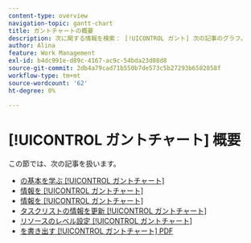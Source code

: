 ```yaml
---
content-type: overview
navigation-topic: gantt-chart
title: ガントチャートの概要
description: 次に関する情報を検索： [!UICONTROL ガント] 次の記事のグラフ。
author: Alina
feature: Work Management
exl-id: b4dc991e-d89c-4167-ac9c-54bda23d08d8
source-git-commit: 2db4a79cad71b550b7de573c5b27293b6582858f
workflow-type: tm+mt
source-wordcount: '62'
ht-degree: 0%

---
```


# [!UICONTROL ガントチャート] 概要

この節では、次の記事を扱います。

* [の基本を学ぶ [!UICONTROL ガントチャート]](../../../manage-work/gantt-chart/use-the-gantt-chart/get-started-with-gantt.md)
* [情報を [!UICONTROL ガントチャート]](../../../manage-work/gantt-chart/use-the-gantt-chart/configure-info-on-gantt-chart.md)
* [情報を [!UICONTROL ガントチャート]](../../../manage-work/gantt-chart/use-the-gantt-chart/view-info-in-gantt.md)
* [タスクリストの情報を更新 [!UICONTROL ガントチャート]](../../../manage-work/gantt-chart/use-the-gantt-chart/update-info-task-list-gantt.md)
* [リソースのレベル設定 [!UICONTROL ガントチャート]](../../../manage-work/gantt-chart/use-the-gantt-chart/level-resources-in-gantt.md)
* [を書き出す [!UICONTROL ガントチャート] PDF](../../../manage-work/gantt-chart/use-the-gantt-chart/export-gantt-chart-to-pdf.md)
